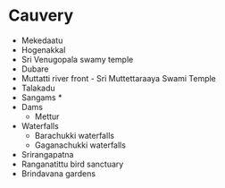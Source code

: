 # Cauvery

* Mekedaatu
* Hogenakkal
* Sri Venugopala swamy temple
* Dubare
* Muttatti river front - Sri Muttettaraaya Swami Temple
* Talakadu
* Sangams
  * 
* Dams
  * Mettur
* Waterfalls
  * Barachukki waterfalls
  * Gaganachukki waterfalls
* Srirangapatna
* Ranganatittu bird sanctuary
* Brindavana gardens